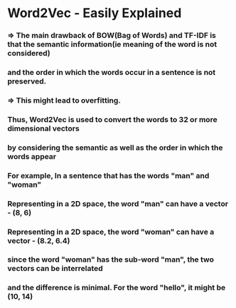 # Word2Vec - Easily Explained

### => The main drawback of BOW(Bag of Words) and TF-IDF is that the semantic information(ie meaning of the word is not considered) 

### and the order in which the words occur in a sentence is not preserved.

### => This might lead to overfitting.

### Thus, Word2Vec is used to convert the words to 32 or more dimensional vectors 
### by considering the semantic as well as the order in which the words appear

### For example, In a sentence that has the words "man" and "woman" 
### Representing in a 2D space, the word "man" can have a vector - (8, 6)
### Representing in a 2D space, the word "woman" can have a vector - (8.2, 6.4)
### since the word "woman" has the sub-word "man", the two vectors can be interrelated
### and the difference is minimal. For the word "hello", it might be (10, 14)

